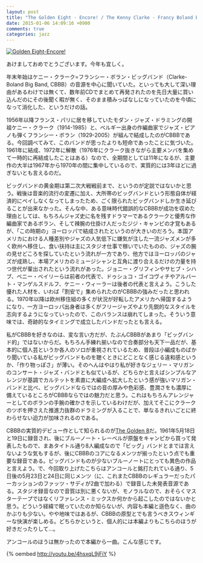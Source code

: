 ```yaml
---
layout: post
title: "The Golden Eight - Encore! / The Kenny Clarke - Francy Boland Big Band"
date: 2015-01-06 14:09:16 +0900
comments: true
categories: jazz 
---
```

<a href="http://www.amazon.co.jp/exec/obidos/ASIN/B0041AX5SY/myhumangetsme-22/ref=nosim/" name="amazletlink" target="_blank"><img src="http://ecx.images-amazon.com/images/I/41UsxM1D7nL._SL160_.jpg" alt="Golden Eight-Encore!" style="border: none;" /></a>

あけましておめでとうございます。今年も宜しく。

年末年始はケニー・クラーク=フランシー・ボラン・ビッグバンド（Clarke-Boland Big Band, CBBB）の音源を中心に聞いていた。といっても大して深い理由があるわけでは無くて、数年前CDでまとめて再発されたのを先日大量に買い込んだのにその後聞く暇が無く、そのまま積みっぱなしになっていたのを今頃になって消化した、というだけの話。

<!--more-->

1956年以降フランス・パリに居を移していたモダン・ジャズ・ドラミングの開祖ケニー・クラーク（1914-1985）と、ベルギー出身の作編曲家でジャズ・ピアノも弾くフランシー・ボラン（1929-2005）が組んで結成したのがCBBBである。今回調べてみて、このバンドが思ったよりも短命であったことに気づいた。1961年に結成、1972年に解散（1976年にクラーク抜きながら主要メンバを集めて一時的に再結成したことはある）なので、全期間としては11年になるが、主要作の大半は1967年から1970年の間に集中しているので、実質的には3年ほどに過ぎないとも言えるのだ。

ビッグバンドの黄金期は第二次大戦戦前まで、というのが定説ではないかと思う。戦後は音楽的流行の変遷に加え、大所帯のビッグバンドという形態自体が経済的にペイしなくなってしまったため、ごく限られたビッグバンドしか生き延びることが出来なかった。そんな中、ある意味時代錯誤的なCBBBが成功を収めた理由としては、もちろんジャズ史に名を残すドラマーであるクラークと優秀な作編曲家であるボラン、そして辣腕の仕掛け人だったジジ・キャンピの才覚もあるが、「この時期の」ヨーロッパで結成されたというのが大きいのだろう。本国アメリカにおける人種差別やジャズの人気低下に嫌気が注した一流ジャズメンが多く欧州へ移住し、食い扶持は主にスタジオ仕事で稼いでいたものの、ジャズの腕の見せどころを探していたという流れが一方であり、他方ではヨーロッパのジャズが成熟し、本場アメリカのミュージシャンと互角に渡り合えるだけの力量を持つ世代が輩出されたという流れがあった。ジョニー・グリフィンやサヒブ・シハブ、ベニー・ベイリーらは前者の代表で、ドゥシュコ・ゴイコヴィチやアルバート・マンゲルスドルフ、ケニー・ウィーラーは後者の代表と言えよう。こうした優れた人材を、いわば「割安で」集められたのがCBBBの強みだったと思われる。1970年以降は欧州移住組の多くが状況が好転したアメリカへ帰国するようになり、一方ヨーロッパ出身者は多くがフリージャズやより先鋭的なスタイルを志向するようになっていったので、このバランスは崩れてしまった。そういう意味では、奇跡的なタイミングで成立したバンドだったとも言える。

私がCBBBを好きなのは、変な言い方だが、たぶんCBBBがあまり「ビッグバンド的」ではないからだ。もちろん手練れ揃いなので合奏部分も天下一品だが、基本的に個人芸というか各人のソロが重視されているため、普段は小編成ものばかり聞いている私がビッグバンドものを聴くときにどことなく感じる違和感というか、「作り物っぽさ」が薄い。そのへんはやはり私が好きなジェリー・マリガンのコンサート・ジャズ・バンドとも似ているが、どちらかと言えばシンプルなアレンジが基調でカルテットを素直に大編成へ拡大したという感が強いマリガン・バンドと比べ、ビッグバンドならではの音の厚みや色彩感、豊潤さをも濃厚に備えているところがCBBBならではの魅力だと思う。これはもちろんアレンジャーとしてのボランの手腕の確かさを示しているわけだが、加えてそこにクラークのツボを押さえた推進力抜群のドラミングが入ることで、単なるきれいごとに終わらせない迫力が加味されるのである。

CBBBの実質的デビュー作として知られるのが<a href="http://www.amazon.co.jp/exec/obidos/ASIN/B002HJ5X4K/myhumangetsme-22/ref=nosim/" name="amazletlink" target="_blank">The Golden 8</a>だ。1961年5月18日と19日に録音され、後にブルーノート・レーベルが原盤をキャンピから買って発表したもので、まあタイトル通り8人編成なので「ビッグ」バンドとまでは言えないような気もするが、後にCBBBのコアになるメンツが揃ったという点でも重要な録音である。ビッグバンドものが少ないブルーノートにとっても異色の作品と言えよう。で、今回取り上げたこちらはアンコールと銘打たれている通り、5日後の5月23日と24日に同じメンツ（に、これまたCBBBのレギュラーだったパーカッションのファッツ・サディが2曲で加わる）で録音した未発表音源である。スタジオ録音なので音質は別に悪くないが、モノラルなので、おそらくマスターテープではなくリファレンス・ミックスか何かから起こしたのではないかと思う。どういう経緯で眠っていたのか知らないが、内容も本編と遜色なく、曲のかぶりも少ない。やや地味ではあるが、CBBBの原型とでも言うべきスウィンギーな快演が楽しめる。どちらかというと、個人的には本編よりもこちらのほうが好きだったりして…。

アンコールのほうは無かったので本編から一曲。こんな感じです。

{% oembed http://youtu.be/4hsxqL9jFiY %}
